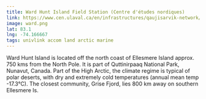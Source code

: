 ```yaml
---
title: Ward Hunt Island Field Station (Centre d'études nordiques)
link: https://www.cen.ulaval.ca/en/infrastructures/qaujisarvik-network/ward-hunt/
image: ward.png
lat: 83.1
lng: -74.166667
tags: univlink accom land arctic marine
---
```


Ward Hunt Island is located off the north coast of Ellesmere Island approx. 750 kms from the North Pole. It is part of
Quttinirpaaq National Park, Nunavut, Canada. Part of the High Arctic, the climate regime is typical of polar deserts,
with dry and extremely cold temperatures (annual mean temp -17.3°C). The closest community, Grise Fjord, lies 800 km
away on southern Ellesmere Is.
